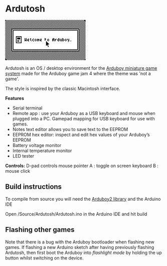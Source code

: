 # Ardutosh

![Demo](demo.gif)

Ardutosh is an OS / desktop environment for the [Arduboy miniature game system](https://www.arduboy.com) made for the Arduboy game jam 4 where the theme was 'not a game'.

The style is inspired by the classic Macintosh interface.

**Features**
* Serial terminal
* Remote app : use your Arduboy as a USB keyboard and mouse when plugged into a PC. Gamepad mapping for USB keyboard for use with games.
* Notes text editor allows you to save text to the EEPROM
* EEPROM hex editor: inspect and edit hex values of your Arduboy’s EEPROM
* Battery voltage monitor
* Internal temperature monitor
* LED tester

**Controls:**
D-pad controls mouse pointer
A : toggle on screen keyboard
B : mouse click

## Build instructions
To compile from source you will need the [Arduboy2 library](https://github.com/MLXXXp/Arduboy2) and the Arduino IDE

Open /Source/Ardutosh/Ardutosh.ino in the Arduino IDE and hit build

## Flashing other games
Note that there is a bug with the Arduboy bootloader when flashing new games. If flashing a new Arduino sketch after having previously flashing Ardutosh, then first boot the Arduboy into *flashlight mode* by holding the up button whilst switching on the device.
